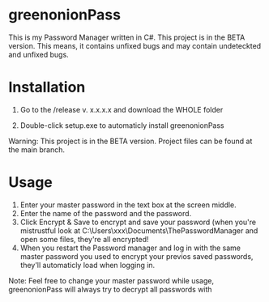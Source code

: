 # greenonionPass

This is my Password Manager written in C#.
This project is in the BETA version. This means,
it contains unfixed bugs and may contain undeteckted and unfixed bugs.

# Installation
1. Go to the /release v. x.x.x.x and download the WHOLE folder

2. Double-click setup.exe to automaticly install greenonionPass

Warning: This project is in the BETA version. Project files can be found at the main branch.

# Usage

1. Enter your master password in the text box at the screen middle.
2. Enter the name of the password and the password.
3. Click Encrypt & Save to encrypt and save your password (when you're mistrustful look at C:\Users\xxx\Documents\ThePasswordManager and open some files, they're all encrypted!
4. When you restart the Password manager and log in with the same master password you used to encrypt your previos saved passwords, they'll automaticly load when logging in.

Note: Feel free to change your master password while usage, greenonionPass will always try to decrypt all passwords with
